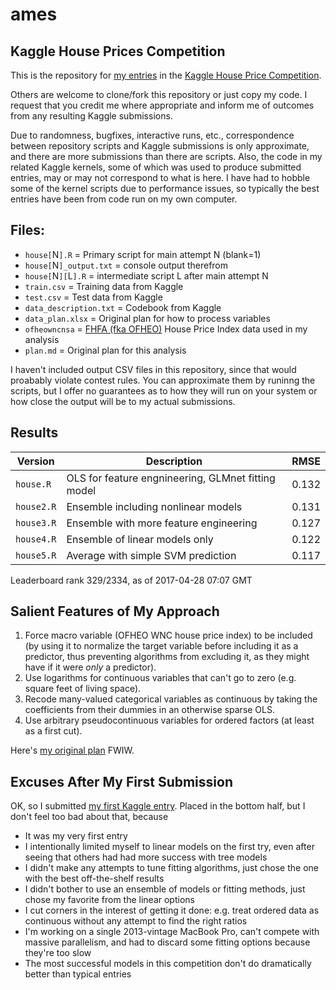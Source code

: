 # ames
## Kaggle House Prices Competition

This is the repository for [my entries](https://www.kaggle.com/aharless) in the [Kaggle House Price Competition](https://www.kaggle.com/c/house-prices-advanced-regression-techniques).

Others are welcome to clone/fork this repository or just copy my code. I request that you credit me where appropriate and inform me of outcomes from any resulting Kaggle submissions.

Due to randomness, bugfixes, interactive runs, etc., correspondence between repository scripts and Kaggle submissions is only approximate, and there are more submissions than there are scripts.  Also, the code in my related Kaggle kernels, some of which was used to produce submitted entries, may or may not correspond to what is here.  I have had to hobble some of the kernel scripts due to performance issues, so typically the best entries have been from code run on my own computer.


## Files:

- `house[`N`].R` = Primary script for main attempt N (blank=1)
- `house[`N`]_output.txt` = console output therefrom
- `house[`N`][`L`].R` = intermediate script L after main attempt N
- `train.csv` = Training data from Kaggle
- `test.csv` = Test data from Kaggle
- `data_description.txt` = Codebook from Kaggle
- `data_plan.xlsx` = Original plan for how to process variables
- `ofheowncnsa` = [FHFA (fka OFHEO)](https://www.fhfa.gov/DataTools/Downloads/pages/house-price-index.aspx) House Price Index data used in my analysis
- `plan.md` = Original plan for this analysis

I haven't included output CSV files in this repository, since that would proabably violate contest rules.  You can approximate them by runinng the scripts, but I offer no guarantees as to how they will run on your system or how close the output will be to my actual submissions.

## Results

| Version | Description | RMSE
----------|-------------|-----
| `house.R` | OLS for feature engnineering, GLMnet fitting model | 0.132
| `house2.R` | Ensemble including nonlinear models | 0.131
| `house3.R` | Ensemble with more feature engineering | 0.127
| `house4.R` | Ensemble of linear models only | 0.122
| `house5.R` | Average with simple SVM prediction | 0.117

Leaderboard rank 329/2334, as of 2017-04-28 07:07 GMT

## Salient Features of My Approach
1. Force macro variable (OFHEO WNC house price index) to be included (by using it to normalize the target variable before including it as a predictor, thus preventing algorithms from excluding it, as they might have if it were *only* a predictor).
2. Use logarithms for continuous variables that can't go to zero (e.g. square feet of living space).
3. Recode many-valued categorical variables as continuous by taking the coefficients from their dummies in an otherwise sparse OLS.
4. Use arbitrary pseudocontinuous variables for ordered factors (at least as a first cut).

Here's [my original plan](plan.md) FWIW.

## Excuses After My First Submission
OK, so I submitted [my first Kaggle entry](https://www.kaggle.com/aharless).  Placed in the bottom half, but I don't feel too bad about that, because
- It was my very first entry
- I intentionally limited myself to linear models on the first try, even after seeing that others had had more success with tree models
- I didn't make any attempts to tune fitting algorithms, just chose the one with the best off-the-shelf results
- I didn't bother to use an ensemble of models or fitting methods, just chose my favorite from the linear options
- I cut corners in the interest of getting it done: e.g. treat ordered data as continuous without any attempt to find the right ratios
- I'm working on a single 2013-vintage MacBook Pro, can't compete with massive parallelism, and had to discard some fitting options because they're too slow
- The most successful models in this competition don't do dramatically better than typical entries

